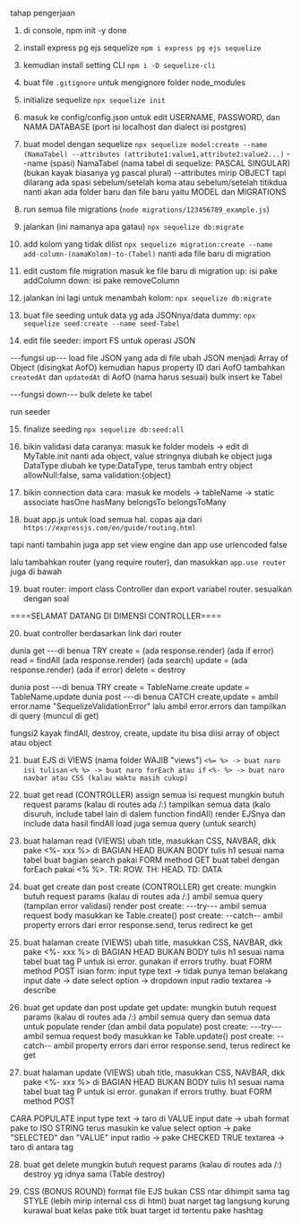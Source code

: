 tahap pengerjaan

1. di console, npm init -y done

2. install express pg ejs sequelize
`npm i express pg ejs sequelize`

3. kemudian install setting CLI
`npm i -D sequelize-cli`

4. buat file `.gitignore` untuk mengignore folder node_modules

5. initialize sequelize
`npx sequelize init`
6. masuk ke config/config.json untuk edit USERNAME, PASSWORD, dan NAMA DATABASE
(port isi localhost dan dialect isi postgres)

7. buat model dengan sequelize
`npx sequelize model:create --name (NamaTabel) --attributes (attribute1:value1,attribute2:value2...)`
--name (spasi) NamaTabel (nama tabel di sequelize: PASCAL SINGULAR)
(bukan kayak biasanya yg pascal plural)
--attributes mirip OBJECT tapi dilarang ada spasi sebelum/setelah koma atau sebelum/setelah titikdua
nanti akan ada folder baru dan file baru yaitu MODEL dan MIGRATIONS

8. run semua file migrations (`node migrations/123456789_example.js`)

9. jalankan (ini namanya apa gatau)
`npx sequelize db:migrate`

10. add kolom yang tidak dilist
`npx sequelize migration:create --name add-column-(namaKolom)-to-(Tabel)`
nanti ada file baru di migration

11. edit custom file migration
masuk ke file baru di migration
up: isi pake addColumn
down: isi pake removeColumn

12. jalankan ini lagi untuk menambah kolom:
`npx sequelize db:migrate`

13. buat file seeding untuk data yg ada JSONnya/data dummy:
`npx sequelize seed:create --name seed-Tabel`

14. edit file seeder:
import FS untuk operasi JSON

---fungsi up---
load file JSON yang ada di file
ubah JSON menjadi Array of Object (disingkat AofO)
kemudian hapus property ID dari AofO
tambahkan `createdAt` dan `updatedAt` di AofO (nama harus sesuai)
bulk insert ke Tabel

---fungsi down---
bulk delete ke tabel

run seeder

15. finalize seeding
`npx sequelize db:seed:all`

16. bikin validasi data
caranya: masuk ke folder models -> edit di MyTable.init
nanti ada object, value stringnya diubah ke object juga
DataType diubah ke type:DataType,
terus tambah entry object allowNull:false, sama validation:{object}

17. bikin connection data
cara: masuk ke models -> tableName -> static associate
hasOne
hasMany
belongsTo
belongsToMany

18. buat app.js untuk load semua hal. copas aja dari
`https://expressjs.com/en/guide/routing.html`

tapi nanti tambahin juga app set view engine dan app use urlencoded false

lalu tambahkan router (yang require router), dan masukkan `app.use router` juga di bawah

19. buat router: import class Controller dan export variabel router. sesuaikan dengan soal

====SELAMAT DATANG DI DIMENSI CONTROLLER====

20. buat controller berdasarkan link dari router

dunia get ---di benua TRY
create = (ada response.render) (ada if error)
read = findAll (ada response.render) (ada search)
update = (ada response.render) (ada if error)
delete = destroy

dunia post ---di benua TRY
create = TableName.create
update = TableName.update
dunia post ---di benua CATCH
create,update = ambil error.name "SequelizeValidationError"
lalu ambil error.errors dan tampilkan di query (muncul di get)

fungsi2 kayak findAll, destroy, create, update itu bisa diisi
array of object
atau
object

21. buat EJS di VIEWS (nama folder WAJIB "views")
`<%= %> -> buat naro isi tulisan`
`<% %> -> buat naro forEach atau if`
`<%- %> -> buat naro navbar atau CSS (kalau waktu masih cukup)`

22. buat get read (CONTROLLER)
assign semua isi request
mungkin butuh request params (kalau di routes ada /:)
tampilkan semua data (kalo disuruh, include tabel lain di dalem function findAll)
render EJSnya dan include data hasil findAll
load juga semua query (untuk search)

23. buat halaman read (VIEWS)
ubah title, masukkan CSS, NAVBAR, dkk pake <%- xxx %> di BAGIAN HEAD BUKAN BODY
tulis h1 sesuai nama tabel
buat bagian search pakai FORM method GET
buat tabel dengan forEach pakai <% %>. TR: ROW. TH: HEAD. TD: DATA

24. buat get create dan post create (CONTROLLER)
get create:
mungkin butuh request params (kalau di routes ada /:)
ambil semua query (tampilan error validasi)
render
post create: ---try---
ambil semua request body
masukkan ke Table.create()
post create: --catch--
ambil property errors dari error
response.send, terus redirect ke get

25. buat halaman create (VIEWS)
ubah title, masukkan CSS, NAVBAR, dkk pake <%- xxx %> di BAGIAN HEAD BUKAN BODY
tulis h1 sesuai nama tabel
buat tag P untuk isi error. gunakan if errors truthy.
buat FORM method POST
isian form:
input type text -> tidak punya teman belakang
input date -> date
select option -> dropdown
input radio
textarea -> describe

26. buat get update dan post update
get update:
mungkin butuh request params (kalau di routes ada /:)
ambil semua query dan semua data untuk populate
render (dan ambil data populate)
post create: ---try---
ambil semua request body
masukkan ke Table.update()
post create: --catch--
ambil property errors dari error
response.send, terus redirect ke get

27. buat halaman update (VIEWS)
ubah title, masukkan CSS, NAVBAR, dkk pake <%- xxx %> di BAGIAN HEAD BUKAN BODY
tulis h1 sesuai nama tabel
buat tag P untuk isi error. gunakan if errors truthy.
buat FORM method POST

CARA POPULATE
input type text -> taro di VALUE
input date -> ubah format pake to ISO STRING terus masukin ke value
select option -> pake "SELECTED" dan "VALUE"
input radio -> pake CHECKED TRUE
textarea -> taro di antara tag

28. buat get delete
mungkin butuh request params (kalau di routes ada /:)
destroy yg idnya sama (Table destroy)

29. CSS (BONUS ROUND)
format file EJS bukan CSS
ntar dihimpit sama tag STYLE (lebih mirip internal css di html)
buat narget tag langsung kurung kurawal
buat kelas pake titik
buat target id tertentu pake hashtag